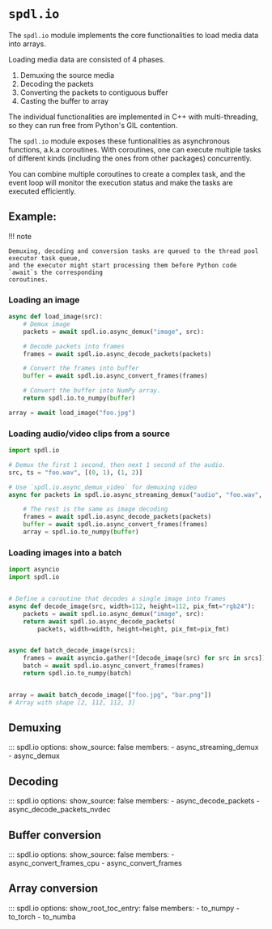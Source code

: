# ``spdl.io``

The `spdl.io` module implements the core functionalities to load media data into arrays.

Loading media data are consisted of 4 phases.

1. Demuxing the source media
2. Decoding the packets
3. Converting the packets to contiguous buffer
4. Casting the buffer to array

The individual functionalities are implemented in C++ with multi-threading, so they can
run free from Python's GIL contention.

The `spdl.io` module exposes these funtionalities as asynchronous functions, a.k.a coroutines.
With coroutines, one can execute multiple tasks of different kinds (including the ones from
other packages) concurrently.

You can combine multiple coroutines to create a complex task, and the event loop will monitor
the execution status and make the tasks are executed efficiently.

## Example:

!!! note

    Demuxing, decoding and conversion tasks are queued to the thread pool executor task queue,
    and the executor might start processing them before Python code `await`s the corresponding
    coroutines.

### Loading an image

```python
async def load_image(src):
    # Demux image
    packets = await spdl.io.async_demux("image", src):

    # Decode packets into frames
    frames = await spdl.io.async_decode_packets(packets)

    # Convert the frames into buffer
    buffer = await spdl.io.async_convert_frames(frames)

    # Convert the buffer into NumPy array.
    return spdl.io.to_numpy(buffer)

array = await load_image("foo.jpg")
```

### Loading audio/video clips from a source

```python
import spdl.io

# Demux the first 1 second, then next 1 second of the audio.
src, ts = "foo.wav", [(0, 1), (1, 2)]

# Use `spdl.io.async_demux_video` for demuxing video
async for packets in spdl.io.async_streaming_demux("audio", "foo.wav", ts):

    # The rest is the same as image decoding
    frames = await spdl.io.async_decode_packets(packets)
    buffer = await spdl.io.async_convert_frames(frames)
    array = spdl.io.to_numpy(buffer)
```

### Loading images into a batch

```python
import asyncio
import spdl.io


# Define a coroutine that decodes a single image into frames
async def decode_image(src, width=112, height=112, pix_fmt="rgb24"):
    packets = await spdl.io.async_demux("image", src):
    return await spdl.io.async_decode_packets(
        packets, width=width, height=height, pix_fmt=pix_fmt)


async def batch_decode_image(srcs):
    frames = await asyncio.gather(*[decode_image(src) for src in srcs])
    batch = await spdl.io.async_convert_frames(frames)
    return spdl.io.to_numpy(batch)


array = await batch_decode_image(["foo.jpg", "bar.png"])
# Array with shape [2, 112, 112, 3]
```

## Demuxing

::: spdl.io
    options:
      show_source: false
      members:
      - async_streaming_demux
      - async_demux

## Decoding

::: spdl.io
    options:
      show_source: false
      members:
      - async_decode_packets
      - async_decode_packets_nvdec

## Buffer conversion

::: spdl.io
    options:
      show_source: false
      members:
      - async_convert_frames_cpu
      - async_convert_frames

## Array conversion

::: spdl.io
    options:
      show_root_toc_entry: false
      members:
      - to_numpy
      - to_torch
      - to_numba
